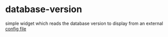 # database-version

simple widget which reads the database version to display from an external [config file](https://www.ncei.noaa.gov/waf/dsc-data/config/DeepSeaCorals/properties.json)
